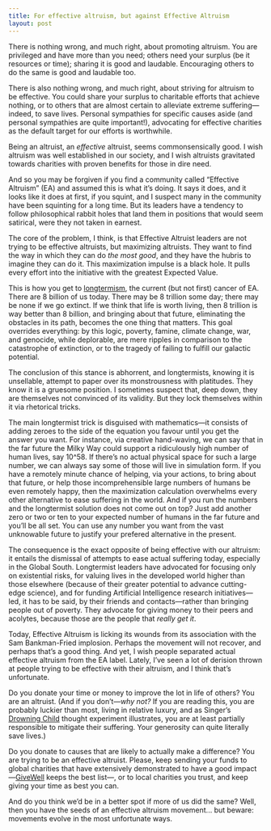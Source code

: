 ```yaml
---
title: For effective altruism, but against Effective Altruism
layout: post
---
```


There is nothing wrong, and much right, about promoting altruism. You are privileged and have more than you need; others need your surplus (be it resources or time); sharing it is good and laudable. Encouraging others to do the same is good and laudable too.

There is also nothing wrong, and much right, about striving for altruism to be effective. You could share your surplus to charitable efforts that achieve nothing, or to others that are almost certain to alleviate extreme suffering—indeed, to save lives. Personal sympathies for specific causes aside (and personal sympathies are quite important!), advocating for effective charities as the default target for our efforts is worthwhile.

Being an altruist, an *effective* altruist, seems commonsensically good. I wish altruism was well established in our society, and I wish altruists gravitated towards charities with proven benefits for those in dire need.

And so you may be forgiven if you find a community called “Effective Altruism” (EA) and assumed this is what it’s doing. It says it does, and it looks like it does at first, if you squint, and I suspect many in the community have been squinting for a long time. But its leaders have a tendency to follow philosophical rabbit holes that land them in positions that would seem satirical, were they not taken in earnest.

The core of the problem, I think, is that Effective Altruist leaders are not trying to be effective altruists, but maximizing altruists. They want to find the way in which they can do *the most good*, and they have the hubris to imagine they can do it. This maximization impulse is a black hole. It pulls every effort into the initiative with the greatest Expected Value.

This is how you get to [longtermism](https://www.currentaffairs.org/2021/07/the-dangerous-ideas-of-longtermism-and-existential-risk), the current (but not first) cancer of EA. There are 8 billion of us today. There may be 8 trillion some day; there may be none if we go extinct. If we think that life is worth living, then 8 trillion is way better than 8 billion, and bringing about that future, eliminating the obstacles in its path, becomes the one thing that matters. This goal overrides everything: by this logic, poverty, famine, climate change, war, and genocide, while deplorable, are mere ripples in comparison to the catastrophe of extinction, or to the tragedy of failing to fulfill our galactic potential.

The conclusion of this stance is abhorrent, and longtermists, knowing it is unsellable, attempt to paper over its monstrousness with platitudes. They know it is a gruesome position. I sometimes suspect that, deep down, they are themselves not convinced of its validity. But they lock themselves within it via rhetorical tricks.

The main longtermist trick is disguised with mathematics—it consists of adding zeroes to the side of the equation you favour until you get the answer you want. For instance, via creative hand-waving, we can say that in the far future the Milky Way could support a ridiculously high number of human lives, say 10^58. If there’s no actual physical space for such a large number, we can always say some of those will live in simulation form. If you have a remotely minute chance of helping, via your actions, to bring about that future, or help those incomprehensible large numbers of humans be even remotely happy, then the maximization calculation overwhelms every other alternative to ease suffering in the world. And if you run the numbers and the longtermist solution does not come out on top? Just add another zero or two or ten to your expected number of humans in the far future and you’ll be all set. You can use any number you want from the vast unknowable future to justify your prefered alternative in the present.

The consequence is the exact opposite of being effective with our altruism: it entails the dismissal of attempts to ease actual suffering today, especially in the Global South. Longtermist leaders have advocated for focusing only on existential risks, for valuing lives in the developed world higher than those elsewhere (because of their greater potential to advance cutting-edge science), and for funding Artificial Intelligence research initiatives—led, it has to be said, by their friends and contacts—rather than bringing people out of poverty. They advocate for giving money to their peers and acolytes, because those are the people that *really get it*.

Today, Effective Altruism is licking its wounds from its association with the Sam Bankman-Fried implosion. Perhaps the movement will not recover, and perhaps that’s a good thing. And yet, I wish people separated actual effective altruism from the EA label. Lately, I’ve seen a lot of derision thrown at people trying to be effective with their altruism, and I think that’s unfortunate.

Do you donate your time or money to improve the lot in life of others? You are an altruist. (And if you don’t—*why not?* If you are reading this, you are probably luckier than most, living in relative luxury, and as Singer’s [Drowning Child](https://daily-philosophy.com/peter-singers-drowning-child/) thought experiment illustrates, you are at least partially responsible to mitigate their suffering. Your generosity can quite literally save lives.)

Do you donate to causes that are likely to actually make a difference? You are trying to be an effective altruist. Please, keep sending your funds to global charities that have extensively demonstrated to have a good impact—[GiveWell](https://www.givewell.org/charities/top-charities) keeps the best list—, or to local charities you trust, and keep giving your time as best you can.

And do you think we’d be in a better spot if more of us did the same? Well, then you have the seeds of an effective altruism movement... but beware: movements evolve in the most unfortunate ways.
